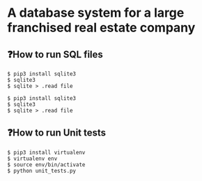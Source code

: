 # A database system for a large franchised real estate company

## ❓How to run SQL files 
```
$ pip3 install sqlite3 
$ sqlite3 
$ sqlite > .read file 
```
```
$ pip3 install sqlite3 
$ sqlite3 
$ sqlite > .read file 
```

## ❓How to run Unit tests 
```
$ pip3 install virtualenv 
$ virtualenv env
$ source env/bin/activate 
$ python unit_tests.py 
```
